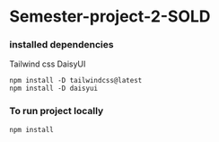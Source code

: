 # Semester-project-2-SOLD

### installed dependencies

Tailwind css
DaisyUI

```
npm install -D tailwindcss@latest
npm install -D daisyui
```

### To run project locally

```
npm install
```
